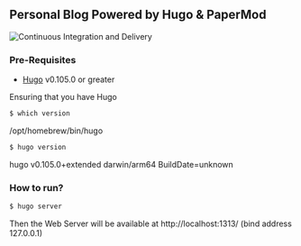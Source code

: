 ## Personal Blog Powered by Hugo & PaperMod


![Continuous Integration and Delivery](https://github.com/joaquin-casanova/joaquin-casanova.github.io/actions/workflows/gh-pages.yml/badge.svg)


### Pre-Requisites

- [Hugo](https://gohugo.io/installation/) v0.105.0 or greater

Ensuring that you have Hugo
```bash
$ which version
```
/opt/homebrew/bin/hugo

```bash
$ hugo version
```
hugo v0.105.0+extended darwin/arm64 BuildDate=unknown

### How to run?

```bash
$ hugo server
```
Then the Web Server will be available at http://localhost:1313/ (bind address 127.0.0.1)

